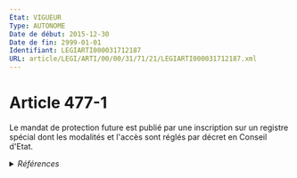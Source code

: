 ```yaml
---
État: VIGUEUR
Type: AUTONOME
Date de début: 2015-12-30
Date de fin: 2999-01-01
Identifiant: LEGIARTI000031712187
URL: article/LEGI/ARTI/00/00/31/71/21/LEGIARTI000031712187.xml
---
```


<h1>Article 477-1</h1>

Le mandat de protection future est publié par une inscription sur un registre
spécial dont les modalités et l'accès sont réglés par décret en Conseil d'Etat.


<details>
  <summary><em>Références</em></summary>

  <h2>Articles faisant référence à l'article</h2>
  
  <ul>
    <li>
      <a href="https://legal.tricoteuses.fr//redirection/LEGIARTI000031706368?vers=git&vers=legifrance">LOI n° 2015-1776 du 28 décembre 2015 relative à l'adaptation de la société au vieillissement - article 35 ENTIEREMENT_MODIF</a> CREE source
    </li>
  </ul>
  
  <h2>Références faites par l'article</h2>
  
  <ul>
    <li>
      2015-12-28 CREE cible <a href="https://legal.tricoteuses.fr//redirection/LEGIARTI000031706368?vers=git&vers=legifrance">LOI n° 2015-1776 du 28 décembre 2015 relative à l'adaptation de la société au vieillissement - article 35 ENTIEREMENT_MODIF</a>
    </li>
    <li>
      2024-11-16 CITATION cible <a href="https://legal.tricoteuses.fr//redirection/LEGITEXT000050503551?vers=git&vers=legifrance">Décret n° 2024-1032 du 16 novembre 2024 relatif au registre des mandats de protection future VIGUEUR</a>
    </li>
    <li>
      2024-11-16 CITATION cible <a href="https://legal.tricoteuses.fr//redirection/LEGIARTI000050503558?vers=git&vers=legifrance">Décret n° 2024-1032 du 16 novembre 2024 relatif au registre des mandats de protection future - article 1 ENTIEREMENT_MODIF</a>
    </li>
    <li>
      2024-11-16 CITATION cible <a href="https://legal.tricoteuses.fr//redirection/LEGIARTI000050503560?vers=git&vers=legifrance">Décret n° 2024-1032 du 16 novembre 2024 relatif au registre des mandats de protection future - article 2 ENTIEREMENT_MODIF</a>
    </li>
    <li>
      2999-01-01 CITATION cible <a href="https://legal.tricoteuses.fr//redirection/LEGIARTI000050505763?vers=git&vers=legifrance">Code de procédure civile - article 1219-1 AUTONOME VIGUEUR, en vigueur depuis le 2024-11-18</a>
    </li>
    <li>
      2999-01-01 CITATION cible <a href="https://legal.tricoteuses.fr//redirection/LEGIARTI000050503607?vers=git&vers=legifrance">Code de procédure civile - article 1221-3 AUTONOME VIGUEUR, en vigueur depuis le 2024-11-18</a>
    </li>
    <li>
      2999-01-01 CITATION cible <a href="https://legal.tricoteuses.fr//redirection/LEGIARTI000050503634?vers=git&vers=legifrance">Code de procédure civile - article 1260-1 AUTONOME VIGUEUR, en vigueur depuis le 2024-11-18</a>
    </li>
    <li>
      2999-01-01 CITATION cible <a href="https://legal.tricoteuses.fr//redirection/LEGIARTI000050503638?vers=git&vers=legifrance">Code de procédure civile - article 1260-3 AUTONOME VIGUEUR, en vigueur depuis le 2024-11-18</a>
    </li>
    <li>
      2999-01-01 CITATION cible <a href="https://legal.tricoteuses.fr//redirection/LEGIARTI000050503646?vers=git&vers=legifrance">Code de procédure civile - article 1260-7 AUTONOME VIGUEUR, en vigueur depuis le 2024-11-18</a>
    </li>
  </ul>
</details>
